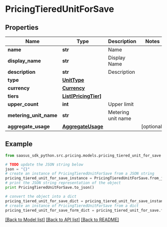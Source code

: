 # PricingTieredUnitForSave


## Properties

Name | Type | Description | Notes
------------ | ------------- | ------------- | -------------
**name** | **str** | Name | 
**display_name** | **str** | Display Name | 
**description** | **str** | Description | 
**type** | [**UnitType**](UnitType.md) |  | 
**currency** | [**Currency**](Currency.md) |  | 
**tiers** | [**List[PricingTier]**](PricingTier.md) |  | 
**upper_count** | **int** | Upper limit | 
**metering_unit_name** | **str** | Metering unit name | 
**aggregate_usage** | [**AggregateUsage**](AggregateUsage.md) |  | [optional] 

## Example

```python
from saasus_sdk_python.src.pricing.models.pricing_tiered_unit_for_save import PricingTieredUnitForSave

# TODO update the JSON string below
json = "{}"
# create an instance of PricingTieredUnitForSave from a JSON string
pricing_tiered_unit_for_save_instance = PricingTieredUnitForSave.from_json(json)
# print the JSON string representation of the object
print PricingTieredUnitForSave.to_json()

# convert the object into a dict
pricing_tiered_unit_for_save_dict = pricing_tiered_unit_for_save_instance.to_dict()
# create an instance of PricingTieredUnitForSave from a dict
pricing_tiered_unit_for_save_form_dict = pricing_tiered_unit_for_save.from_dict(pricing_tiered_unit_for_save_dict)
```
[[Back to Model list]](../README.md#documentation-for-models) [[Back to API list]](../README.md#documentation-for-api-endpoints) [[Back to README]](../README.md)


